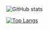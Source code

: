 

<!--
**miRemid/miRemid** is a ✨ _special_ ✨ repository because its `README.md` (this file) appears on your GitHub profile.

Here are some ideas to get you started:

- 🔭 I’m currently working on ...
- 🌱 I’m currently learning ...
- 👯 I’m looking to collaborate on ...
- 🤔 I’m looking for help with ...
- 💬 Ask me about ...
- 📫 How to reach me: ...
- 😄 Pronouns: ...
- ⚡ Fun fact: ...
-->

![GitHub stats](https://github-readme-stats.vercel.app/api?username=miRemid&show_icons=true)  

[![Top Langs](https://github-readme-stats.vercel.app/api/top-langs/?username=miRemid)](https://github.com/anuraghazra/github-readme-stats)


